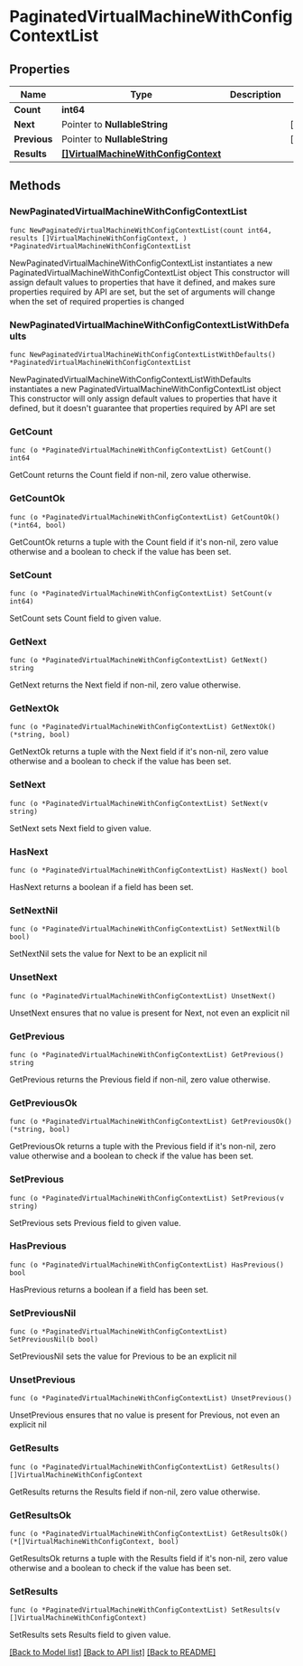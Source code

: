 # PaginatedVirtualMachineWithConfigContextList

## Properties

Name | Type | Description | Notes
------------ | ------------- | ------------- | -------------
**Count** | **int64** |  | 
**Next** | Pointer to **NullableString** |  | [optional] 
**Previous** | Pointer to **NullableString** |  | [optional] 
**Results** | [**[]VirtualMachineWithConfigContext**](VirtualMachineWithConfigContext.md) |  | 

## Methods

### NewPaginatedVirtualMachineWithConfigContextList

`func NewPaginatedVirtualMachineWithConfigContextList(count int64, results []VirtualMachineWithConfigContext, ) *PaginatedVirtualMachineWithConfigContextList`

NewPaginatedVirtualMachineWithConfigContextList instantiates a new PaginatedVirtualMachineWithConfigContextList object
This constructor will assign default values to properties that have it defined,
and makes sure properties required by API are set, but the set of arguments
will change when the set of required properties is changed

### NewPaginatedVirtualMachineWithConfigContextListWithDefaults

`func NewPaginatedVirtualMachineWithConfigContextListWithDefaults() *PaginatedVirtualMachineWithConfigContextList`

NewPaginatedVirtualMachineWithConfigContextListWithDefaults instantiates a new PaginatedVirtualMachineWithConfigContextList object
This constructor will only assign default values to properties that have it defined,
but it doesn't guarantee that properties required by API are set

### GetCount

`func (o *PaginatedVirtualMachineWithConfigContextList) GetCount() int64`

GetCount returns the Count field if non-nil, zero value otherwise.

### GetCountOk

`func (o *PaginatedVirtualMachineWithConfigContextList) GetCountOk() (*int64, bool)`

GetCountOk returns a tuple with the Count field if it's non-nil, zero value otherwise
and a boolean to check if the value has been set.

### SetCount

`func (o *PaginatedVirtualMachineWithConfigContextList) SetCount(v int64)`

SetCount sets Count field to given value.


### GetNext

`func (o *PaginatedVirtualMachineWithConfigContextList) GetNext() string`

GetNext returns the Next field if non-nil, zero value otherwise.

### GetNextOk

`func (o *PaginatedVirtualMachineWithConfigContextList) GetNextOk() (*string, bool)`

GetNextOk returns a tuple with the Next field if it's non-nil, zero value otherwise
and a boolean to check if the value has been set.

### SetNext

`func (o *PaginatedVirtualMachineWithConfigContextList) SetNext(v string)`

SetNext sets Next field to given value.

### HasNext

`func (o *PaginatedVirtualMachineWithConfigContextList) HasNext() bool`

HasNext returns a boolean if a field has been set.

### SetNextNil

`func (o *PaginatedVirtualMachineWithConfigContextList) SetNextNil(b bool)`

 SetNextNil sets the value for Next to be an explicit nil

### UnsetNext
`func (o *PaginatedVirtualMachineWithConfigContextList) UnsetNext()`

UnsetNext ensures that no value is present for Next, not even an explicit nil
### GetPrevious

`func (o *PaginatedVirtualMachineWithConfigContextList) GetPrevious() string`

GetPrevious returns the Previous field if non-nil, zero value otherwise.

### GetPreviousOk

`func (o *PaginatedVirtualMachineWithConfigContextList) GetPreviousOk() (*string, bool)`

GetPreviousOk returns a tuple with the Previous field if it's non-nil, zero value otherwise
and a boolean to check if the value has been set.

### SetPrevious

`func (o *PaginatedVirtualMachineWithConfigContextList) SetPrevious(v string)`

SetPrevious sets Previous field to given value.

### HasPrevious

`func (o *PaginatedVirtualMachineWithConfigContextList) HasPrevious() bool`

HasPrevious returns a boolean if a field has been set.

### SetPreviousNil

`func (o *PaginatedVirtualMachineWithConfigContextList) SetPreviousNil(b bool)`

 SetPreviousNil sets the value for Previous to be an explicit nil

### UnsetPrevious
`func (o *PaginatedVirtualMachineWithConfigContextList) UnsetPrevious()`

UnsetPrevious ensures that no value is present for Previous, not even an explicit nil
### GetResults

`func (o *PaginatedVirtualMachineWithConfigContextList) GetResults() []VirtualMachineWithConfigContext`

GetResults returns the Results field if non-nil, zero value otherwise.

### GetResultsOk

`func (o *PaginatedVirtualMachineWithConfigContextList) GetResultsOk() (*[]VirtualMachineWithConfigContext, bool)`

GetResultsOk returns a tuple with the Results field if it's non-nil, zero value otherwise
and a boolean to check if the value has been set.

### SetResults

`func (o *PaginatedVirtualMachineWithConfigContextList) SetResults(v []VirtualMachineWithConfigContext)`

SetResults sets Results field to given value.



[[Back to Model list]](../README.md#documentation-for-models) [[Back to API list]](../README.md#documentation-for-api-endpoints) [[Back to README]](../README.md)



